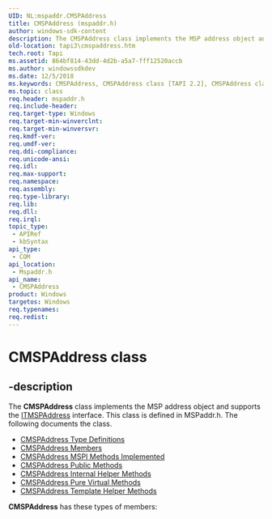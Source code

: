 ```yaml
---
UID: NL:mspaddr.CMSPAddress
title: CMSPAddress (mspaddr.h)
author: windows-sdk-content
description: The CMSPAddress class implements the MSP address object and supports the ITMSPAddress interface. This class is defined in MSPaddr.h. The following documents the class.
old-location: tapi3\cmspaddress.htm
tech.root: Tapi
ms.assetid: 864bf814-43dd-4d2b-a5a7-fff12520accb
ms.author: windowssdkdev
ms.date: 12/5/2018
ms.keywords: CMSPAddress, CMSPAddress class [TAPI 2.2], CMSPAddress class [TAPI 2.2],described, _tapi3_cmspaddress, mspaddr/CMSPAddress, tapi3.cmspaddress
ms.topic: class
req.header: mspaddr.h
req.include-header: 
req.target-type: Windows
req.target-min-winverclnt: 
req.target-min-winversvr: 
req.kmdf-ver: 
req.umdf-ver: 
req.ddi-compliance: 
req.unicode-ansi: 
req.idl: 
req.max-support: 
req.namespace: 
req.assembly: 
req.type-library: 
req.lib: 
req.dll: 
req.irql: 
topic_type:
 - APIRef
 - kbSyntax
api_type:
 - COM
api_location:
 - Mspaddr.h
api_name:
 - CMSPAddress
product: Windows
targetos: Windows
req.typenames: 
req.redist: 
---
```


# CMSPAddress class


## -description


The 
<b>CMSPAddress</b> class implements the MSP address object and supports the 
<a href="https://msdn.microsoft.com/246a0bcd-0dbb-4b77-a1cd-e6378eaff889">ITMSPAddress</a> interface. This class is defined in MSPaddr.h. The following documents the class.
<ul>
<li>
<a href="https://msdn.microsoft.com/94358a20-f581-4e5b-8341-9e2a48f22556">CMSPAddress Type Definitions</a>
</li>
<li>
<a href="https://msdn.microsoft.com/ef15adef-1f4d-4bfc-8362-97fe1d118204">CMSPAddress Members</a>
</li>
<li>
<a href="https://msdn.microsoft.com/22d4828e-f439-44ca-aa6c-f7f18c5fd64f">CMSPAddress MSPI Methods Implemented</a>
</li>
<li>
<a href="https://msdn.microsoft.com/e1453c04-6baa-4755-9b81-33af7d8958d4">CMSPAddress Public Methods</a>
</li>
<li>
<a href="https://msdn.microsoft.com/2016a776-1464-46b5-96b9-b045834f9e38">CMSPAddress Internal Helper Methods</a>
</li>
<li>
<a href="https://msdn.microsoft.com/68402cff-effd-4a2b-b9f9-f13f233b1555">CMSPAddress Pure Virtual Methods</a>
</li>
<li>
<a href="https://msdn.microsoft.com/5850a33a-4e95-4723-89fb-657121fd2634">CMSPAddress Template Helper Methods</a>
</li>
</ul><b xmlns:loc="http://microsoft.com/wdcml/l10n">CMSPAddress</b> has these types of members:

